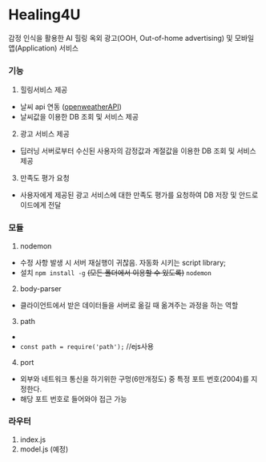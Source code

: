 # Healing4U
감정 인식을 활용한 AI 힐링 옥외 광고(OOH, Out-of-home advertising) 및 모바일 앱(Application) 서비스

### 기능
1. 힐링서비스 제공
  - 날씨 api 연동 ([openweatherAPI](https://openweathermap.org/api))
  - 날씨값을 이용한 DB 조회 및 서비스 제공

2. 광고 서비스 제공
  - 딥러닝 서버로부터 수신된 사용자의 감정값과 계절값을 이용한 DB 조회 및 서비스 제공

3. 만족도 평가 요청
  - 사용자에게 제공된 광고 서비스에 대한 만족도 평가를 요청하여 DB 저장 및 안드로이드에게 전달

### 모듈
1. nodemon
- 수정 사항 발생 시 서버 재실행이 귀찮음. 자동화 시키는 script library; 
- 설치 `npm install -g` ~~(모든 폴더에서 이용할 수 있도록)~~ `nodemon`

2. body-parser
- 클라이언트에서 받은 데이터들을 서버로 옮길 때 옮겨주는 과정을 하는 역할

3. path
- 
- `const path = require('path');`   //ejs사용

4. port
- 외부와 네트워크 통신을 하기위한 구멍(6만개정도) 중 특정 포트 번호(2004)를 지정한다.
- 해당 포트 번호로 들어와야 접근 가능


### 라우터
1. index.js
2. model.js (예정)